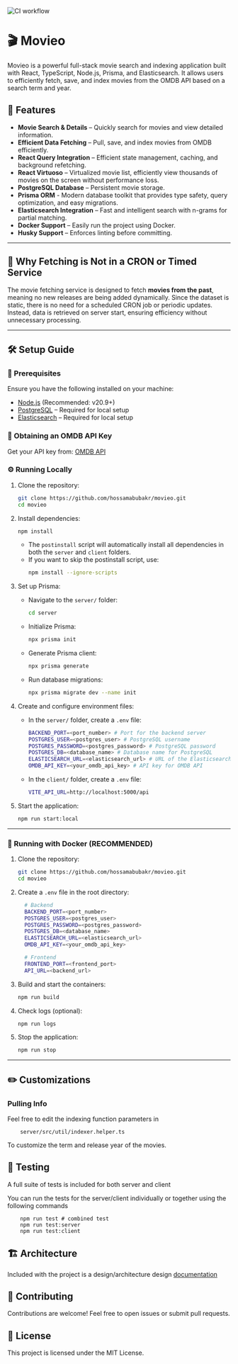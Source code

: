 ![CI workflow](https://github.com/HossamAbubakr/Movieo/actions/workflows/ci.yml/badge.svg)

# 🎬 Movieo

Movieo is a powerful full-stack movie search and indexing application built with React, TypeScript, Node.js, Prisma, and Elasticsearch. It allows users to efficiently fetch, save, and index movies from the OMDB API based on a search term and year.

## 🚀 Features

- **Movie Search & Details** – Quickly search for movies and view detailed information.
- **Efficient Data Fetching** – Pull, save, and index movies from OMDB efficiently.
- **React Query Integration** – Efficient state management, caching, and background refetching.
- **React Virtuoso** – Virtualized movie list, efficiently view thousands of movies on the screen without performance loss.
- **PostgreSQL Database** – Persistent movie storage.
- **Prisma ORM** - Modern database toolkit that provides type safety, query optimization, and easy migrations.
- **Elasticsearch Integration** – Fast and intelligent search with n-grams for partial matching.
- **Docker Support** – Easily run the project using Docker.
- **Husky Support** – Enforces linting before committing.

---

## 🔄 Why Fetching is Not in a CRON or Timed Service

The movie fetching service is designed to fetch **movies from the past**, meaning no new releases are being added dynamically. Since the dataset is static, there is no need for a scheduled CRON job or periodic updates. Instead, data is retrieved on server start, ensuring efficiency without unnecessary processing.

---

## 🛠️ Setup Guide

### 📌 Prerequisites

Ensure you have the following installed on your machine:

- [Node.js](https://nodejs.org/) (Recommended: v20.9+)
- [PostgreSQL](https://www.postgresql.org/download/) – Required for local setup
- [Elasticsearch](https://www.elastic.co/downloads/elasticsearch) – Required for local setup

### 🔑 Obtaining an OMDB API Key

Get your API key from: [OMDB API](https://www.omdbapi.com/apikey.aspx)

### ⚙️ Running Locally

1. Clone the repository:

   ```sh
   git clone https://github.com/hossamabubakr/movieo.git
   cd movieo
   ```

2. Install dependencies:

   ```sh
   npm install
   ```

   - The `postinstall` script will automatically install all dependencies in both the `server` and `client` folders.
   - If you want to skip the postinstall script, use:
     ```sh
     npm install --ignore-scripts
     ```

3. Set up Prisma:

   - Navigate to the `server/` folder:
     ```sh
     cd server
     ```
   - Initialize Prisma:
     ```sh
     npx prisma init
     ```
   - Generate Prisma client:
     ```sh
     npx prisma generate
     ```
   - Run database migrations:
     ```sh
     npx prisma migrate dev --name init
     ```

4. Create and configure environment files:

   - In the `server/` folder, create a `.env` file:
     ```sh
     BACKEND_PORT=<port_number> # Port for the backend server
     POSTGRES_USER=<postgres_user> # PostgreSQL username
     POSTGRES_PASSWORD=<postgres_password> # PostgreSQL password
     POSTGRES_DB=<database_name> # Database name for PostgreSQL
     ELASTICSEARCH_URL=<elasticsearch_url> # URL of the Elasticsearch instance
     OMDB_API_KEY=<your_omdb_api_key> # API key for OMDB API
     ```
   - In the `client/` folder, create a `.env` file:
     ```sh
     VITE_API_URL=http://localhost:5000/api
     ```

5. Start the application:

   ```sh
   npm run start:local
   ```

---

### 🐳 Running with Docker (RECOMMENDED)

1. Clone the repository:

   ```sh
   git clone https://github.com/hossamabubakr/movieo.git
   cd movieo
   ```

2. Create a `.env` file in the root directory:

   ```sh
     # Backend
     BACKEND_PORT=<port_number>
     POSTGRES_USER=<postgres_user>
     POSTGRES_PASSWORD=<postgres_password>
     POSTGRES_DB=<database_name>
     ELASTICSEARCH_URL=<elasticsearch_url>
     OMDB_API_KEY=<your_omdb_api_key>

     # Frontend
     FRONTEND_PORT=<frontend_port>
     API_URL=<backend_url>
   ```

3. Build and start the containers:

   ```sh
   npm run build
   ```

4. Check logs (optional):

   ```sh
   npm run logs
   ```

5. Stop the application:

   ```sh
   npm run stop
   ```

---

## ✏️ Customizations

### Pulling Info

Feel free to edit the indexing function parameters in

```
    server/src/util/indexer.helper.ts
```

To customize the term and release year of the movies.

## 🧪 Testing

A full suite of tests is included for both server and client

You can run the tests for the server/client individually or together using the following commands

```
    npm run test # combined test
    npm run test:server
    npm run test:client
```

## 🏗️ Architecture

Included with the project is a design/architecture design [documentation](DESIGN.md)

## 🤝 Contributing

Contributions are welcome! Feel free to open issues or submit pull requests.

## 📜 License

This project is licensed under the MIT License.
